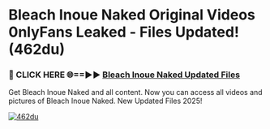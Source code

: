 # Bleach Inoue Naked Original Videos 0nlyFans Leaked - Files Updated! (462du)

<h3>🔴 CLICK HERE 🌐==►► <a href="https://tinyurl.com/up5wt9bj" rel="nofollow">Bleach Inoue Naked Updated Files</a></h3>

Get Bleach Inoue Naked and all content. Now you can access all videos and pictures of Bleach Inoue Naked. New Updated Files 2025!

[![462du](https://i.imgur.com/ABiUzMV.gif)](https://tinyurl.com/up5wt9bj)
